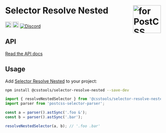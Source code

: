 # Selector Resolve Nested [<img src="https://postcss.github.io/postcss/logo.svg" alt="for PostCSS" width="90" height="90" align="right">][postcss]

[<img alt="npm version" src="https://img.shields.io/npm/v/@csstools/selector-resolve-nested.svg" height="20">][npm-url]
[<img alt="Build Status" src="https://github.com/csstools/postcss-plugins/actions/workflows/test.yml/badge.svg?branch=main" height="20">][cli-url]
[<img alt="Discord" src="https://shields.io/badge/Discord-5865F2?logo=discord&logoColor=white">][discord]

## API

[Read the API docs](./docs/selector-resolve-nested.md)

## Usage

Add [Selector Resolve Nested] to your project:

```bash
npm install @csstools/selector-resolve-nested --save-dev
```

```js
import { resolveNestedSelector } from '@csstools/selector-resolve-nested';
import parser from 'postcss-selector-parser';

const a = parser().astSync('.foo &');
const b = parser().astSync('.bar');

resolveNestedSelector(a, b); // '.foo .bar'
```

[cli-url]: https://github.com/csstools/postcss-plugins/actions/workflows/test.yml?query=workflow/test
[discord]: https://discord.gg/bUadyRwkJS
[npm-url]: https://www.npmjs.com/package/@csstools/selector-resolve-nested
[postcss]: https://github.com/postcss/postcss

[Selector Resolve Nested]: https://github.com/csstools/postcss-plugins/tree/main/packages/selector-resolve-nested

